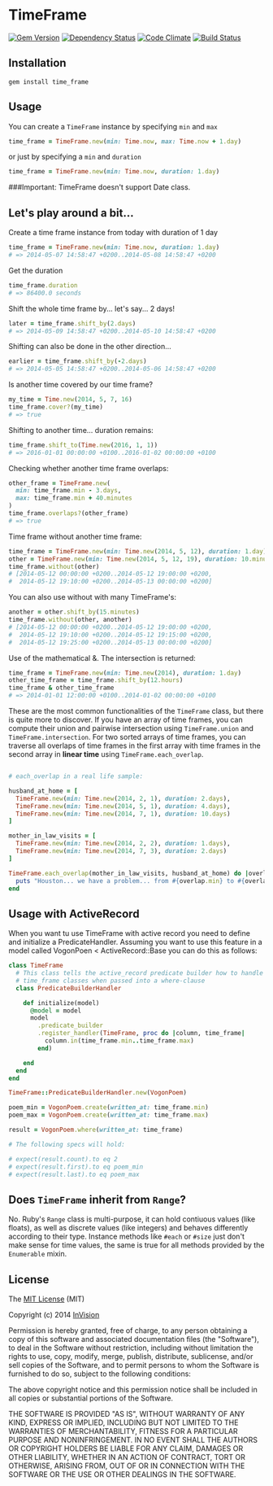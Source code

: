 # TimeFrame

[![Gem Version](https://badge.fury.io/rb/time_frame.svg)](http://badge.fury.io/rb/time_frame)
[![Dependency Status](https://gemnasium.com/injixo/time_frame.svg)](https://gemnasium.com/injixo/time_frame)
[![Code Climate](https://codeclimate.com/github/injixo/time_frame.png)](https://codeclimate.com/github/injixo/time_frame)
[![Build Status](https://travis-ci.org/injixo/time_frame.svg?branch=master)](https://travis-ci.org/ivx/time_frame)

## Installation

`gem install time_frame`

## Usage

You can create a `TimeFrame` instance by specifying `min` and `max`

```ruby
time_frame = TimeFrame.new(min: Time.now, max: Time.now + 1.day)
```

or just by specifying a `min` and `duration`

```ruby
time_frame = TimeFrame.new(min: Time.now, duration: 1.day)
```

###Important:
TimeFrame doesn't support Date class.

## Let's play around a bit...

Create a time frame instance from today with duration of 1 day
```ruby
time_frame = TimeFrame.new(min: Time.now, duration: 1.day)
# => 2014-05-07 14:58:47 +0200..2014-05-08 14:58:47 +0200
```

Get the duration
```ruby
time_frame.duration
# => 86400.0 seconds
```

Shift the whole time frame by... let's say... 2 days!
```ruby
later = time_frame.shift_by(2.days)
# => 2014-05-09 14:58:47 +0200..2014-05-10 14:58:47 +0200
```

Shifting can also be done in the other direction...
```ruby
earlier = time_frame.shift_by(-2.days)
# => 2014-05-05 14:58:47 +0200..2014-05-06 14:58:47 +0200
```

Is another time covered by our time frame?
```ruby
my_time = Time.new(2014, 5, 7, 16)
time_frame.cover?(my_time)
# => true
```

Shifting to another time... duration remains:
```ruby
time_frame.shift_to(Time.new(2016, 1, 1))
# => 2016-01-01 00:00:00 +0100..2016-01-02 00:00:00 +0100
```

Checking whether another time frame overlaps:
```ruby
other_frame = TimeFrame.new(
  min: time_frame.min - 3.days,
  max: time_frame.min + 40.minutes
)
time_frame.overlaps?(other_frame)
# => true
```

Time frame without another time frame:
```ruby
time_frame = TimeFrame.new(min: Time.new(2014, 5, 12), duration: 1.day)
other = TimeFrame.new(min: Time.new(2014, 5, 12, 19), duration: 10.minutes)
time_frame.without(other)
# [2014-05-12 00:00:00 +0200..2014-05-12 19:00:00 +0200,
#  2014-05-12 19:10:00 +0200..2014-05-13 00:00:00 +0200]
```

You can also use without with many TimeFrame's:
```ruby
another = other.shift_by(15.minutes)
time_frame.without(other, another)
# [2014-05-12 00:00:00 +0200..2014-05-12 19:00:00 +0200,
#  2014-05-12 19:10:00 +0200..2014-05-12 19:15:00 +0200,
#  2014-05-12 19:25:00 +0200..2014-05-13 00:00:00 +0200]
```

Use of the mathematical &. The intersection is returned:
```ruby
time_frame = TimeFrame.new(min: Time.new(2014), duration: 1.day)
other_time_frame = time_frame.shift_by(12.hours)
time_frame & other_time_frame
# => 2014-01-01 12:00:00 +0100..2014-01-02 00:00:00 +0100
```

These are the most common functionalities of the `TimeFrame` class, but there is quite more to discover. If you have an array of time frames, you can compute their union and pairwise intersection using `TimeFrame.union` and `TimeFrame.intersection`. For two sorted arrays of time frames, you can traverse all overlaps of time frames in the first array with time frames in the second array in **linear time** using `TimeFrame.each_overlap`.

```ruby

# each_overlap in a real life sample:

husband_at_home = [
  TimeFrame.new(min: Time.new(2014, 2, 1), duration: 2.days),
  TimeFrame.new(min: Time.new(2014, 5, 1), duration: 4.days),
  TimeFrame.new(min: Time.new(2014, 7, 1), duration: 10.days)
]

mother_in_law_visits = [
  TimeFrame.new(min: Time.new(2014, 2, 2), duration: 1.days),
  TimeFrame.new(min: Time.new(2014, 7, 3), duration: 2.days)
]

TimeFrame.each_overlap(mother_in_law_visits, husband_at_home) do |overlap|
  puts "Houston... we have a problem... from #{overlap.min} to #{overlap.max}"
end

```

## Usage with ActiveRecord
When you want tu use TimeFrame with active record you need to define and initialize a PredicateHandler. Assuming you want to use this feature in a model called VogonPoen < ActiveRecord::Base you can do this as follows:
```ruby
class TimeFrame
  # This class tells the active_record predicate builder how to handle
  # time_frame classes when passed into a where-clause
  class PredicateBuilderHandler

    def initialize(model)
      @model = model
      model
        .predicate_builder
        .register_handler(TimeFrame, proc do |column, time_frame|
          column.in(time_frame.min..time_frame.max)
        end)

    end
  end
end

TimeFrame::PredicateBuilderHandler.new(VogonPoem)

poem_min = VogonPoem.create(written_at: time_frame.min)
poem_max = VogonPoem.create(written_at: time_frame.max)

result = VogonPoem.where(written_at: time_frame)

# The following specs will hold:

# expect(result.count).to eq 2
# expect(result.first).to eq poem_min
# expect(result.last).to eq poem_max
```

## Does `TimeFrame` inherit from `Range`?
No. Ruby's `Range` class is multi-purpose, it can hold contiuous values (like floats), as well as discrete values (like integers) and behaves differently according to their type. Instance methods like `#each` or `#size` just don't make sense for time values, the same is true for all methods provided by the `Enumerable` mixin.


## License

The [MIT License](http://opensource.org/licenses/MIT) (MIT)

Copyright (c) 2014 [InVision](http://www.invision.de)

Permission is hereby granted, free of charge, to any person obtaining a copy
of this software and associated documentation files (the "Software"), to deal
in the Software without restriction, including without limitation the rights
to use, copy, modify, merge, publish, distribute, sublicense, and/or sell
copies of the Software, and to permit persons to whom the Software is
furnished to do so, subject to the following conditions:

The above copyright notice and this permission notice shall be included in
all copies or substantial portions of the Software.

THE SOFTWARE IS PROVIDED "AS IS", WITHOUT WARRANTY OF ANY KIND, EXPRESS OR
IMPLIED, INCLUDING BUT NOT LIMITED TO THE WARRANTIES OF MERCHANTABILITY,
FITNESS FOR A PARTICULAR PURPOSE AND NONINFRINGEMENT. IN NO EVENT SHALL THE
AUTHORS OR COPYRIGHT HOLDERS BE LIABLE FOR ANY CLAIM, DAMAGES OR OTHER
LIABILITY, WHETHER IN AN ACTION OF CONTRACT, TORT OR OTHERWISE, ARISING FROM,
OUT OF OR IN CONNECTION WITH THE SOFTWARE OR THE USE OR OTHER DEALINGS IN
THE SOFTWARE.
